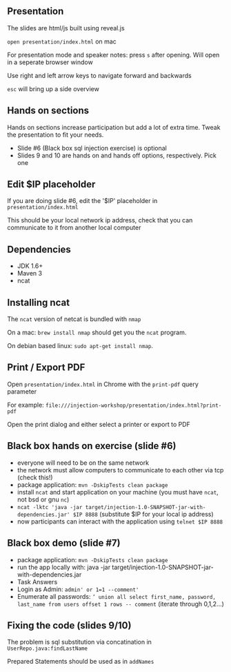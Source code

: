## Presentation
The slides are html/js built using reveal.js

`open presentation/index.html` on mac

For presentation mode and speaker notes: press `s` after opening. Will open in a seperate browser window

Use right and left arrow keys to navigate forward and backwards

`esc` will bring up a side overview

## Hands on sections
Hands on sections increase participation but add a lot of extra time. Tweak the presentation to fit your needs.
* Slide #6 (Black box sql injection exercise) is optional
* Slides 9 and 10 are hands on and hands off options, respectively. Pick one

## Edit $IP placeholder
If you are doing slide #6, edit the '$IP' placeholder in `presentation/index.html`

This should be your local network ip address, check that you can communicate to it from another local computer

## Dependencies
* JDK 1.6+
* Maven 3
* ncat

## Installing ncat

The `ncat` version of netcat is bundled with `nmap`

On a mac: `brew install nmap` should get you the `ncat` program.

On debian based linux: `sudo apt-get install nmap`.

## Print / Export PDF
Open `presentation/index.html` in Chrome with the `print-pdf` query parameter

For example: `file:///injection-workshop/presentation/index.html?print-pdf`

Open the print dialog and either select a printer or export to PDF

## Black box hands on exercise (slide #6)
* everyone will need to be on the same network
* the network must allow computers to communicate to each other via tcp (check this!)
* package application: `mvn -DskipTests clean package`
* install `ncat` and start application on your machine (you must have `ncat`, not bsd or gnu `nc`)
* `ncat -lktc 'java -jar target/injection-1.0-SNAPSHOT-jar-with-dependencies.jar' $IP 8888` (substitute $IP for your local ip address)
* now participants can interact with the application using `telnet $IP 8888`

## Black box demo (slide #7)
* package application: `mvn -DskipTests clean package`
* run the app locally with: java -jar target/injection-1.0-SNAPSHOT-jar-with-dependencies.jar
* Task Answers
 * Login as Admin: `admin' or 1=1 --comment'`
 * Enumerate all passwords: `’ union all select first_name, password, last_name from users offset 1 rows -- comment` (iterate through 0,1,2...)

## Fixing the code (slides 9/10)
The problem is sql substitution via concatination in `UserRepo.java:findLastName`

Prepared Statements should be used as in `addNames`
